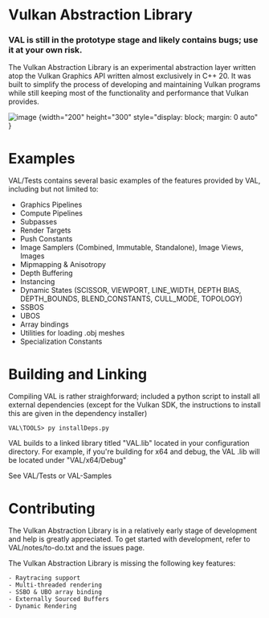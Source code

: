 # Vulkan Abstraction Library
### VAL is still in the prototype stage and likely contains bugs; use it at your own risk.

The Vulkan Abstraction Library is an experimental abstraction layer written atop the Vulkan Graphics API written almost exclusively in C++ 20. It was built to simplify the process of developing and maintaining Vulkan programs while still keeping most of the functionality and performance that Vulkan provides.

![image](https://github.com/user-attachments/assets/fdfbd756-829b-446d-a9b2-ecf52f594aab)  {width="200" height="300" style="display: block; margin: 0 auto" }

# Examples
VAL/Tests contains several basic examples of the features provided by VAL, including but not limited to:

- Graphics Pipelines
- Compute Pipelines
- Subpasses
- Render Targets
- Push Constants
- Image Samplers (Combined, Immutable, Standalone), Image Views, Images
- Mipmapping & Anisotropy
- Depth Buffering
- Instancing
- Dynamic States (SCISSOR, VIEWPORT, LINE_WIDTH, DEPTH BIAS, DEPTH_BOUNDS, BLEND_CONSTANTS, CULL_MODE, TOPOLOGY)
- SSBOS
- UBOS
- Array bindings
- Utilities for loading .obj meshes
- Specialization Constants

# Building and Linking
Compiling VAL is rather straighforward; included a python script to install all external dependencies (except for the Vulkan SDK, the instructions to install this are given in the dependency installer)
```
VAL\TOOLS> py installDeps.py
```
VAL builds to a linked library titled "VAL.lib" located in your configuration directory.
For example, if you're building for x64 and debug, the VAL .lib will be located under "VAL/x64/Debug"

See VAL/Tests or VAL-Samples
# Contributing
The Vulkan Abstraction Library is in a relatively early stage of development and help is greatly appreciated.
To get started with development, refer to VAL/notes/to-do.txt and the issues page.

The Vulkan Abstraction Library is missing the following key features:
```
- Raytracing support
- Multi-threaded rendering
- SSBO & UBO array binding
- Externally Sourced Buffers
- Dynamic Rendering
```
